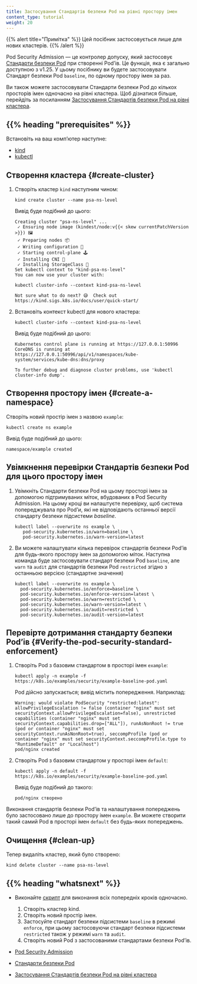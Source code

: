 ```yaml
---
title: Застосування Стандартів безпеки Pod на рівні простору імен
content_type: tutorial
weight: 20
---
```


{{% alert title="Примітка" %}}
Цей посібник застосовується лише для нових кластерів.
{{% /alert %}}

Pod Security Admission — це контролер допуску, який застосовує [Стандарти безпеки Pod](/uk/docs/concepts/security/pod-security-standards/) при створенні Podʼів. Це функція, яка є загально доступною з v1.25. У цьому посібнику ви будете застосовувати Стандарт безпеки Pod `baseline`, по одному простору імен за раз.

Ви також можете застосовувати Стандарти безпеки Pod до кількох просторів імен одночасно на рівні кластера. Щоб дізнатися більше, перейдіть за посиланням [Застосування Стандартів безпеки Pod на рівні кластера](/uk/docs/tutorials/security/cluster-level-pss/).

## {{% heading "prerequisites" %}}

Встановіть на ваш компʼютер наступне:

- [kind](https://kind.sigs.k8s.io/docs/user/quick-start/#installation)
- [kubectl](/uk/docs/tasks/tools/)

## Створення кластера {#create-cluster}

1. Створіть кластер `kind` наступним чином:

   ```shell
   kind create cluster --name psa-ns-level
   ```

   Вивід буде подібний до цього:

   ```none
   Creating cluster "psa-ns-level" ...
    ✓ Ensuring node image (kindest/node:v{{< skew currentPatchVersion >}}) 🖼 
    ✓ Preparing nodes 📦  
    ✓ Writing configuration 📜 
    ✓ Starting control-plane 🕹️ 
    ✓ Installing CNI 🔌 
    ✓ Installing StorageClass 💾 
   Set kubectl context to "kind-psa-ns-level"
   You can now use your cluster with:

   kubectl cluster-info --context kind-psa-ns-level

   Not sure what to do next? 😅  Check out https://kind.sigs.k8s.io/docs/user/quick-start/
   ```

2. Встановіть контекст kubectl для нового кластера:

   ```shell
   kubectl cluster-info --context kind-psa-ns-level
   ```

   Вивід буде подібний до цього:

   ```none
   Kubernetes control plane is running at https://127.0.0.1:50996
   CoreDNS is running at https://127.0.0.1:50996/api/v1/namespaces/kube-system/services/kube-dns:dns/proxy

   To further debug and diagnose cluster problems, use 'kubectl cluster-info dump'.
   ```

## Створення простору імен {#create-a-namespace}

Створіть новий простір імен з назвою `example`:

```shell
kubectl create ns example
```

Вивід буде подібний до цього:

```none
namespace/example created
```

## Увімкнення перевірки Стандартів безпеки Pod для цього простору імен

1. Увімкніть Стандарти безпеки Pod на цьому просторі імен за допомогою підтримуваних міток, вбудованих в Pod Security Admission. На цьому кроці ви налаштуєте перевірку, щоб система попереджувала про Podʼи, які не відповідають останньої версії стандарту безпеки підсистеми _baseline_.

   ```shell
   kubectl label --overwrite ns example \
      pod-security.kubernetes.io/warn=baseline \
      pod-security.kubernetes.io/warn-version=latest
   ```

2. Ви можете налаштувати кілька перевірок стандартів безпеки Podʼів для будь-якого простору імен за допомогою міток. Наступна команда буде застосовувати стандарт безпеки Pod `baseline`, але `warn` та `audit` для стандартів безпеки Pod `restricted` згідно з останньою версією (стандартне значення)

   ```shell
   kubectl label --overwrite ns example \
     pod-security.kubernetes.io/enforce=baseline \
     pod-security.kubernetes.io/enforce-version=latest \
     pod-security.kubernetes.io/warn=restricted \
     pod-security.kubernetes.io/warn-version=latest \
     pod-security.kubernetes.io/audit=restricted \
     pod-security.kubernetes.io/audit-version=latest
   ```

## Перевірте дотримання стандарту безпеки Podʼів {#Verify-the-pod-security-standard-enforcement}

1. Створіть Pod з базовим стандартом в просторі імен `example`:

   ```shell
   kubectl apply -n example -f https://k8s.io/examples/security/example-baseline-pod.yaml
   ```

   Pod дійсно запускається; вивід містить попередження. Наприклад:

   ```none
   Warning: would violate PodSecurity "restricted:latest": allowPrivilegeEscalation != false (container "nginx" must set securityContext.allowPrivilegeEscalation=false), unrestricted capabilities (container "nginx" must set securityContext.capabilities.drop=["ALL"]), runAsNonRoot != true (pod or container "nginx" must set securityContext.runAsNonRoot=true), seccompProfile (pod or container "nginx" must set securityContext.seccompProfile.type to "RuntimeDefault" or "Localhost")
   pod/nginx created
   ```

1. Створіть Pod з базовим стандартом у просторі імен `default`:

   ```shell
   kubectl apply -n default -f https://k8s.io/examples/security/example-baseline-pod.yaml
   ```

   Вивід буде подібний до такого:

   ```none
   pod/nginx створено
   ```

Виконання стандартів безпеки Podʼів та налаштування попереджень було застосовано лише до простору імен `example`. Ви можете створити такий самий Pod в просторі імен `default` без будь-яких попереджень.

## Очищення {#clean-up}

Тепер видаліть кластер, який було створено:

```shell
kind delete cluster --name psa-ns-level
```

## {{% heading "whatsnext" %}}

- Виконайте [скрипт](/examples/security/kind-with-namespace-level-baseline-pod-security.sh) для виконання всіх попередніх кроків одночасно.

  1. Створіть кластер kind.
  2. Створіть новий простір імен.
  3. Застосуйте стандарт безпеки підсистеми `baseline` в режимі `enforce`, при цьому застосовуючи стандарт безпеки підсистеми `restricted` також у режимі `warn` та `audit`.
  4. Створіть новий Pod з застосованими стандартами безпеки Podʼів.

- [Pod Security Admission](/uk/docs/concepts/security/pod-security-admission/)
- [Стандарти безпеки Pod](/uk/docs/concepts/security/pod-security-standards/)
- [Застосування Стандартів безпеки Pod на рівні кластера](/uk/docs/tutorials/security/cluster-level-pss/)
